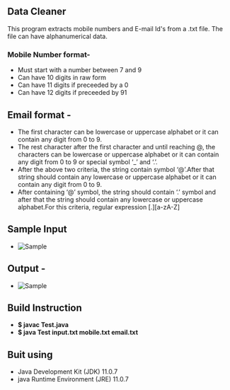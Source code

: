## Data Cleaner
This program extracts mobile numbers and E-mail Id's from a .txt file. The file can have alphanumerical data.

### Mobile Number format-
* Must start with a number between 7 and 9
* Can have 10 digits in raw form
* Can have 11 digits if preceeded by a 0
* Can have 12 digits if preceeded by 91


## Email format -
* The first character can be lowercase or uppercase alphabet or it can contain any digit from 0 to 9.
* The rest character after the first character and until reaching @, the characters can be lowercase or uppercase alphabet or it can contain any digit from 0 to 9 or special symbol ‘_’ and ‘.’.
* After the above two criteria, the string contain symbol ‘@’.After that string should contain any lowercase or uppercase alphabet or it can contain any digit from 0 to 9.
* After containing ‘@’ symbol, the string should contain ‘.’ symbol and after that the string should contain any lowercase or uppercase alphabet.For this criteria, regular expression [.][a-zA-Z]

## Sample Input
* ![Sample](Media/input_s.png)

## Output -
* ![Sample](Media/output_s.png)

## Build Instruction
* __$ javac Test.java__
* __$ java Test input.txt mobile.txt email.txt__

## Buit using
* Java Development Kit (JDK) 11.0.7 
* java Runtime Environment (JRE) 11.0.7
